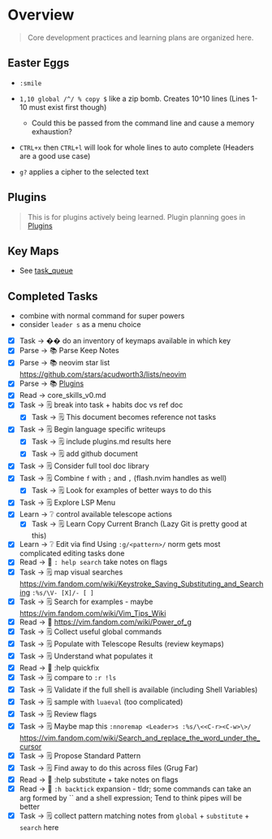 # Overview

> Core development practices and learning plans are organized here.

## Easter Eggs

- `:smile`
- `1,10 global /^/ % copy $` like a zip bomb. Creates 10^10 lines (Lines 1-10 must exist first though)
  - Could this be passed from the command line and cause a memory exhaustion?
- `CTRL+x` then `CTRL+l` will look for whole lines to auto complete (Headers are a good use case)

- `g?` applies a cipher to the selected text

## Plugins

> This is for plugins actively being learned. Plugin planning goes in [Plugins](../IDE_Rebuild_References/plugins.md)

## Key Maps

- See [task_queue](../IDE_Rebuild_Plan/neovim_task_queue.md)

## Completed Tasks

- combine with normal command for super powers
- consider `leader s` as a menu choice
- [x] Task -> ��️ do an inventory of keymaps available in which key
- [x] Parse -> 📚 Parse Keep Notes
- [x] Parse -> 📚 neovim star list https://github.com/stars/acudworth3/lists/neovim
- [x] Parse -> 📚 [Plugins](./plugins.md)
- [x] Read -> core_skills_v0.md
- [x] Task -> 🗒️ break into task + habits doc vs ref doc
  - [x] Task -> 🗒️ This document becomes reference not tasks
- [x] Task -> 🗒️ Begin language specific writeups
  - [x] Task -> 🗒️ include plugins.md results here
  - [x] Task -> 🗒️ add github document
- [x] Task -> 🗒️ Consider full tool doc library
- [x] Task -> 🗒️ Combine `f` with `;` and `,` (flash.nvim handles as well)
  - [x] Task -> 🗒️ Look for examples of better ways to do this
- [x] Task -> 🗒️ Explore LSP Menu
- [x] Learn -> ❔ control available telescope actions
  - [x] Task -> 🗒️ Learn Copy Current Branch (Lazy Git is pretty good at this)
- [x] Learn -> ❔ Edit via find Using `:g/<pattern>/` norm gets most complicated editing tasks done
- [x] Read -> 📖 `: help search` take notes on flags
- [x] Task -> 🗒️ map visual searches https://vim.fandom.com/wiki/Keystroke_Saving_Substituting_and_Searching
      `:%s/\V- [X]/- [ ]`
- [x] Task -> 🗒️ Search for examples - maybe https://vim.fandom.com/wiki/Vim_Tips_Wiki
- [x] Read -> 📖 https://vim.fandom.com/wiki/Power_of_g
- [x] Task -> 🗒️ Collect useful global commands
- [x] Task -> 🗒️ Populate with Telescope Results (review keymaps)
- [x] Task -> 🗒️ Understand what populates it
- [x] Read -> 📖 :help quickfix
- [x] Task -> 🗒️ compare to `:r !ls`
- [x] Task -> 🗒️ Validate if the full shell is available (including Shell Variables)
- [x] Task -> 🗒️ sample with `luaeval` (too complicated)
- [x] Task -> 🗒️ Review flags
- [x] Task -> 🗒️ Maybe map this `:nnoremap <Leader>s :%s/\<<C-r><C-w>\>/` https://vim.fandom.com/wiki/Search_and_replace_the_word_under_the_cursor
- [x] Task -> 🗒️ Propose Standard Pattern
- [x] Task -> 🗒️ Find away to do this across files (Grug Far)
- [x] Read -> 📖 :help substitute + take notes on flags
- [x] Read -> 📖 `:h backtick` expansion - tldr; some commands can take an arg formed by `` and a shell expression; Tend to think pipes will be better
- [x] Task -> 🗒️ collect pattern matching notes from `global` + `substitute` + `search` here
